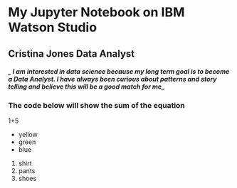 # My Jupyter Notebook on IBM Watson Studio 
## Cristina Jones Data Analyst
##### _ I am interested in data science because my long term goal is to become a Data Analyst. I have always been curious about patterns and story telling and believe this will be a good match for me_
### The code below will show the sum of the equation
1+5
- yellow
- green
- blue
1. shirt
2. pants
3. shoes 
